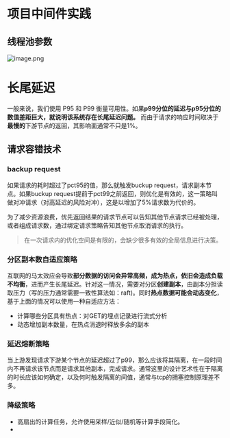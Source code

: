# 项目中间件实践

## 线程池参数

![image.png](https://s2.loli.net/2023/10/02/iGtZ4dqsnyYIDz5.png)


# 长尾延迟

一般来说，我们使用 P95 和 P99 衡量可用性。如果**p99分位的延迟与p95分位的数值差距巨大，就说明该系统存在长尾延迟问题。** 而由于请求的响应时间取决于**最慢的**下游节点的返回，其影响面通常不只是1%。

## 请求容错技术

### backup request

如果请求的耗时超过了pct95的值，那么就触发buckup request，请求副本节点。如果buckup request提前于pct99之前返回，则优化是有效的，这一策略叫做对冲请求（对高延迟的风险对冲），这是以增加了5%请求数为代价的。

为了减少资源浪费，优先返回结果的请求节点可以告知其他节点请求已经被处理，或者组成请求数，通过绑定请求策略告知其他节点取消请求的执行。

> 在一次请求内的优化空间是有限的，会缺少很多有效的全局信息进行决策。
### 分区副本数自适应策略

互联网的马太效应会导致**部分数据的访问会异常高频，成为热点，依旧会造成负载不均衡**，进而产生长尾延迟。针对这一情况，需要对分区**创建副本**，由副本分担读取压力（写的压力通常需要一致性算法如：raft)。同时**热点数据可能会动态变化**，基于上面的情况可以使用一种自适应方法：
- 计算哪些分区具有热点：对GET的埋点记录进行流式分析
- 动态增加副本数量，在热点消退时释放多余的副本

### 延迟熔断策略

当上游发现请求下游某个节点的延迟超过了p99，那么应该将其隔离，在一段时间内不再请求该节点而是请求其他副本，完成请求。通常这里的设计艺术性在于隔离的时长应该如何确定，以及何时触发隔离的间值，通常与tcp的拥塞控制原理差不多。

### 降级策略

- 高扇出的计算任务，允许使用采样/近似/随机等计算手段简化。
- 



